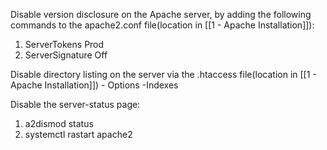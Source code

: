 Disable version disclosure on the Apache server, by adding the following commands to the apache2.conf file(location in [[1 - Apache Installation]]):
1. ServerTokens Prod 
2. ServerSignature Off

Disable directory listing on the server via the .htaccess file(location in [[1 - Apache Installation]]) - Options -Indexes

Disable the server-status page:
1. a2dismod status
2. systemctl rastart apache2


